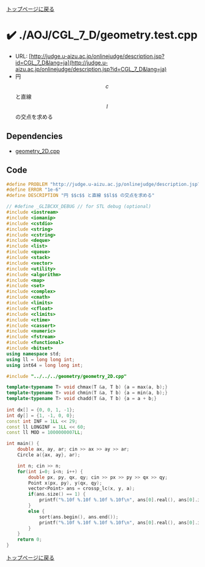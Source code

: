 <!-- mathjax config similar to math.stackexchange -->
<script type="text/javascript"
  src="http://cdn.mathjax.org/mathjax/latest/MathJax.js?config=TeX-AMS-MML_HTMLorMML">
</script>
<script type="text/x-mathjax-config">
  MathJax.Hub.Config({
    TeX: { equationNumbers: { autoNumber: "AMS" }},
    tex2jax: {
      inlineMath: [ ['$','$'] ],
      processEscapes: true
    },
    "HTML-CSS": { matchFontHeight: false },
    displayAlign: "left",
    displayIndent: "2em"
  });
</script>

<script type="text/javascript" src="https://cdnjs.cloudflare.com/ajax/libs/jquery/3.4.1/jquery.min.js"></script>
<link rel="stylesheet" href="../../../css/copy-button.css" />
<script type="text/javascript" src="../../../js/balloons.js"></script>
<script type="text/javascript" src="../../../js/copy-button.js"></script>



[トップページに戻る](../../../index.html)

# :heavy_check_mark: ./AOJ/CGL\_7\_D/geometry.test.cpp

* URL: [http://judge.u-aizu.ac.jp/onlinejudge/description.jsp?id=CGL_7_D&lang=ja](http://judge.u-aizu.ac.jp/onlinejudge/description.jsp?id=CGL_7_D&lang=ja)
* 円 $$c$$ と直線 $$l$$ の交点を求める

## Dependencies
* [geometry\_2D.cpp](../../../library/geometry_2D.cpp.html)

## Code

```cpp
#define PROBLEM "http://judge.u-aizu.ac.jp/onlinejudge/description.jsp?id=CGL_7_D&lang=ja"
#define ERROR "1e-6"
#define DESCRIPTION "円 $$c$$ と直線 $$l$$ の交点を求める"

// #define _GLIBCXX_DEBUG // for STL debug (optional)
#include <iostream>
#include <iomanip>
#include <cstdio>
#include <string>
#include <cstring>
#include <deque>
#include <list>
#include <queue>
#include <stack>
#include <vector>
#include <utility>
#include <algorithm>
#include <map>
#include <set>
#include <complex>
#include <cmath>
#include <limits>
#include <cfloat>
#include <climits>
#include <ctime>
#include <cassert>
#include <numeric>
#include <fstream>
#include <functional>
#include <bitset>
using namespace std;
using ll = long long int;
using int64 = long long int;

#include "../../../geometry/geometry_2D.cpp"

template<typename T> void chmax(T &a, T b) {a = max(a, b);}
template<typename T> void chmin(T &a, T b) {a = min(a, b);}
template<typename T> void chadd(T &a, T b) {a = a + b;}
 
int dx[] = {0, 0, 1, -1};
int dy[] = {1, -1, 0, 0};
const int INF = 1LL << 29;
const ll LONGINF = 1LL << 60;
const ll MOD = 1000000007LL;

int main() {
    double ax, ay, ar; cin >> ax >> ay >> ar;
    Circle a({ax, ay}, ar);

    int n; cin >> n;
    for(int i=0; i<n; i++) {
        double px, py, qx, qy; cin >> px >> py >> qx >> qy;
        Point x(px, py), y(qx, qy);
        vector<Point> ans = crossp_lc(x, y, a);
        if(ans.size() == 1) {
            printf("%.10f %.10f %.10f %.10f\n", ans[0].real(), ans[0].imag(), ans[0].real(), ans[0].imag());
        }
        else {
            sort(ans.begin(), ans.end());
            printf("%.10f %.10f %.10f %.10f\n", ans[0].real(), ans[0].imag(), ans[1].real(), ans[1].imag());
        }
    }
    return 0;
}

```

[トップページに戻る](../../../index.html)

